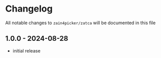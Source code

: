 # Changelog

All notable changes to `zain4picker/zatca` will be documented in this file

## 1.0.0 - 2024-08-28

- initial release
